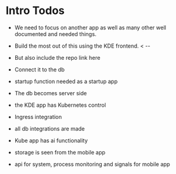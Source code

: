 # Intro Todos

* We need to focus on another app as well as many other well 
documented and needed things.

* Build the most out of this using the KDE frontend. < --
* But also include the repo link here
* Connect it to the db
* startup function needed as a startup app
* The db becomes server side
* the KDE app has Kubernetes control
* Ingress integration
* all db integrations are made
* Kube app has ai functionality
* storage is seen from the mobile app
* api for system, process monitoring and signals for mobile app
